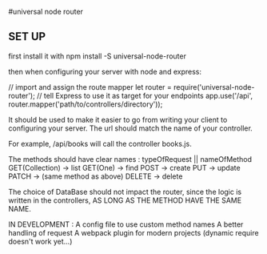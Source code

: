 #universal node router

## SET UP

first install it with npm install -S universal-node-router

then when configuring your server with node and express:

// import and assign the route mapper
let router = require('universal-node-router');
// tell Express to use it as target for your endpoints
app.use('/api', router.mapper('path/to/controllers/directory')); 

It should be used to make it easier to go from writing your client 
to configuring your server. The url should match the name of your controller.

For example, /api/books will call the controller books.js.

The methods should have clear names :
    typeOfRequest       || nameOfMethod
    GET(Collection)     -> list
    GET(One)            -> find
    POST                -> create
    PUT                 -> update 
    PATCH               -> (same method as above)
    DELETE              -> delete

The choice of DataBase should not impact the router, since the logic is written
in the controllers, AS LONG AS THE METHOD HAVE THE SAME NAME.

IN DEVELOPMENT : 
    A config file to use custom method names
    A better handling of request
    A webpack plugin for modern projects (dynamic require doesn't work yet...)
